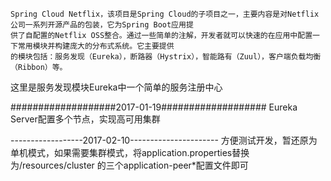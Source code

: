 	Spring Cloud Netflix，该项目是Spring Cloud的子项目之一，主要内容是对Netflix公司一系列开源产品的包装，它为Spring Boot应用提
	供了自配置的Netflix OSS整合。通过一些简单的注解，开发者就可以快速的在应用中配置一下常用模块并构建庞大的分布式系统。它主要提供
	的模块包括：服务发现（Eureka），断路器（Hystrix），智能路有（Zuul），客户端负载均衡（Ribbon）等。	
	
这里是服务发现模块Eureka中一个简单的服务注册中心

###################2017-01-19###################
Eureka Server配置多个节点，实现高可用集群



------------------2017-02-10----------------------
方便测试开发，暂还原为单机模式，如果需要集群模式，将application.properties替换为/resources/cluster 的三个application-peer*配置文件即可
